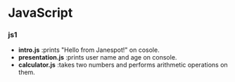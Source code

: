 # JavaScript
### js1
- **intro.js** :prints "Hello from Janespot!" on cosole.
- **presentation.js** :prints user name and age on console.
- **calculator.js** :takes two numbers and performs arithmetic operations on them.
